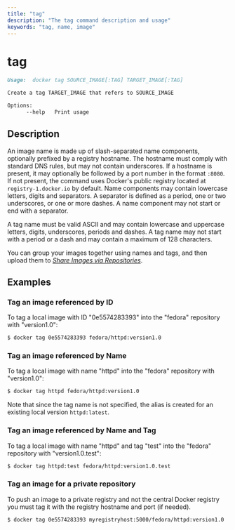 ```yaml
---
title: "tag"
description: "The tag command description and usage"
keywords: "tag, name, image"
---
```


<!-- This file is maintained within the docker/docker Github
     repository at https://github.com/alcideio/moby/. Make all
     pull requests against that repo. If you see this file in
     another repository, consider it read-only there, as it will
     periodically be overwritten by the definitive file. Pull
     requests which include edits to this file in other repositories
     will be rejected.
-->

# tag

```markdown
Usage:  docker tag SOURCE_IMAGE[:TAG] TARGET_IMAGE[:TAG]

Create a tag TARGET_IMAGE that refers to SOURCE_IMAGE

Options:
      --help   Print usage
```

## Description

An image name is made up of slash-separated name components, optionally prefixed
by a registry hostname. The hostname must comply with standard DNS rules, but
may not contain underscores. If a hostname is present, it may optionally be
followed by a port number in the format `:8080`. If not present, the command
uses Docker's public registry located at `registry-1.docker.io` by default. Name
components may contain lowercase letters, digits and separators. A separator
is defined as a period, one or two underscores, or one or more dashes. A name
component may not start or end with a separator.

A tag name must be valid ASCII and may contain lowercase and uppercase letters,
digits, underscores, periods and dashes. A tag name may not start with a
period or a dash and may contain a maximum of 128 characters.

You can group your images together using names and tags, and then upload them
to [*Share Images via Repositories*](https://docs.docker.com/engine/tutorials/dockerrepos/#/contributing-to-docker-hub).

## Examples

### Tag an image referenced by ID

To tag a local image with ID "0e5574283393" into the "fedora" repository with
"version1.0":

```bash
$ docker tag 0e5574283393 fedora/httpd:version1.0
```

### Tag an image referenced by Name

To tag a local image with name "httpd" into the "fedora" repository with
"version1.0":

```bash
$ docker tag httpd fedora/httpd:version1.0
```

Note that since the tag name is not specified, the alias is created for an
existing local version `httpd:latest`.

### Tag an image referenced by Name and Tag

To tag a local image with name "httpd" and tag "test" into the "fedora"
repository with "version1.0.test":

```bash
$ docker tag httpd:test fedora/httpd:version1.0.test
```

### Tag an image for a private repository

To push an image to a private registry and not the central Docker
registry you must tag it with the registry hostname and port (if needed).

```bash
$ docker tag 0e5574283393 myregistryhost:5000/fedora/httpd:version1.0
```
